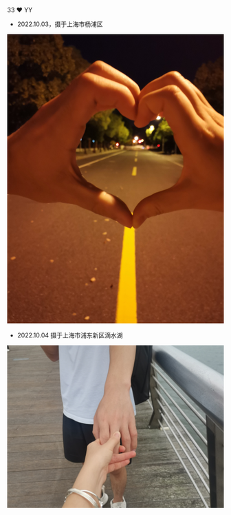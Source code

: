 33 ❤️ YY

* 2022.10.03，摄于上海市杨浦区

![](./image/love.jpg)

* 2022.10.04 摄于上海市浦东新区滴水湖

![](./image/give-me-your-hand.jpg)
